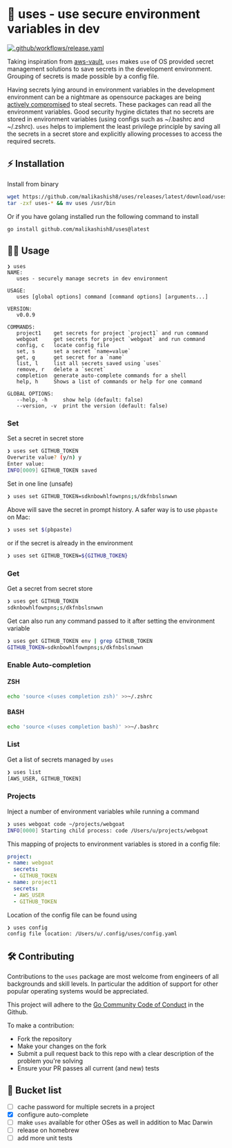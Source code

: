 # 🔐 uses - **use** **s**ecure environment variables in dev

[![.github/workflows/release.yaml](https://github.com/malikashish8/uses/actions/workflows/release.yaml/badge.svg)](https://github.com/malikashish8/uses/actions/workflows/release.yaml)

Taking inspiration from [aws-vault](https://github.com/99designs/aws-vaults), `uses` makes `use` of OS provided `s`ecret management solutions to save secrets in the development environment. Grouping of secrets is made possible by a config file.

Having secrets lying around in environment variables in the development environment can be a nightmare as opensource packages are being [actively compromised](https://thehackernews.com/2022/05/pypi-package-ctx-and-php-library-phpass.html) to steal secrets. These packages can read all the environment variables. Good security hygine dictates that no secrets are stored in environment variables (using configs such as ~/.bashrc and ~/.zshrc). `uses` helps to implement the least privilege principle by saving all the secrets in a secret store and explicitly allowing processes to access the required secrets.

## ⚡️ Installation
Install from binary
```bash
wget https://github.com/malikashish8/uses/releases/latest/download/uses-darwin-amd64.tar.gz
tar -zxf uses-* && mv uses /usr/bin
```

Or if you have golang installed run the following command to install
```bash
go install github.com/malikashish8/uses@latest
```

## 🧑‍💻 Usage

```
❯ uses                   
NAME:
   uses - securely manage secrets in dev environment

USAGE:
   uses [global options] command [command options] [arguments...]

VERSION:
   v0.0.9

COMMANDS:
   project1    get secrets for project `project1` and run command
   webgoat     get secrets for project `webgoat` and run command
   config, c   locate config file
   set, s      set a secret `name=value`
   get, g      get secret for a `name`
   list, l     list all secrets saved using `uses`
   remove, r   delete a `secret`
   completion  generate auto-complete commands for a shell
   help, h     Shows a list of commands or help for one command

GLOBAL OPTIONS:
   --help, -h     show help (default: false)
   --version, -v  print the version (default: false)
```

### Set
Set a secret in secret store
```bash
❯ uses set GITHUB_TOKEN
Overwrite value? (y/n) y
Enter value: 
INFO[0009] GITHUB_TOKEN saved
```
Set in one line (unsafe) 
```bash
❯ uses set GITHUB_TOKEN=sdknbowhlfownpns;s/dkfnbslsnwwn
```
Above will save the secret in prompt history. A safer way is to use `pbpaste` on Mac:
```bash
❯ uses set $(pbpaste)
```
or if the secret is already in the environment
```bash
❯ uses set GITHUB_TOKEN=${GITHUB_TOKEN}
```

### Get
Get a secret from secret store
```bash
❯ uses get GITHUB_TOKEN
sdknbowhlfownpns;s/dkfnbslsnwwn
```
Get can also run any command passed to it after setting the environment variable
```bash
❯ uses get GITHUB_TOKEN env | grep GITHUB_TOKEN
GITHUB_TOKEN=sdknbowhlfownpns;s/dkfnbslsnwwn
```

### Enable Auto-completion
#### ZSH
```bash
echo 'source <(uses completion zsh)' >>~/.zshrc
```

#### BASH
```bash
echo 'source <(uses completion bash)' >>~/.bashrc
```

### List
Get a list of secrets managed by `uses`
```bash
❯ uses list
[AWS_USER, GITHUB_TOKEN]
```

### Projects
Inject a number of environment variables while running a command
```bash
❯ uses webgoat code ~/projects/webgoat
INFO[0000] Starting child process: code /Users/u/projects/webgoat
```
This mapping of projects to environment variables is stored in a config file:
```yaml
project:
- name: webgoat
  secrets:
  - GITHUB_TOKEN
- name: project1
  secrets:
  - AWS_USER
  - GITHUB_TOKEN
```

Location of the config file can be found using 
```bash
❯ uses config
config file location: /Users/u/.config/uses/config.yaml
```

## 🛠 Contributing
Contributions to the `uses` package are most welcome from engineers of all backgrounds and skill levels. In particular the addition of support for other popular operating systems would be appreciated.

This project will adhere to the [Go Community Code of Conduct](https://go.dev/conduct) in the Github.

To make a contribution:

* Fork the repository
* Make your changes on the fork
* Submit a pull request back to this repo with a clear description of the problem you're solving
* Ensure your PR passes all current (and new) tests

## 🌈 Bucket list

- [ ] cache password for multiple secrets in a project
- [x] configure auto-complete
- [ ] make `uses` available for other OSes as well in addition to Mac Darwin
- [ ] release on homebrew
- [ ] add more unit tests
